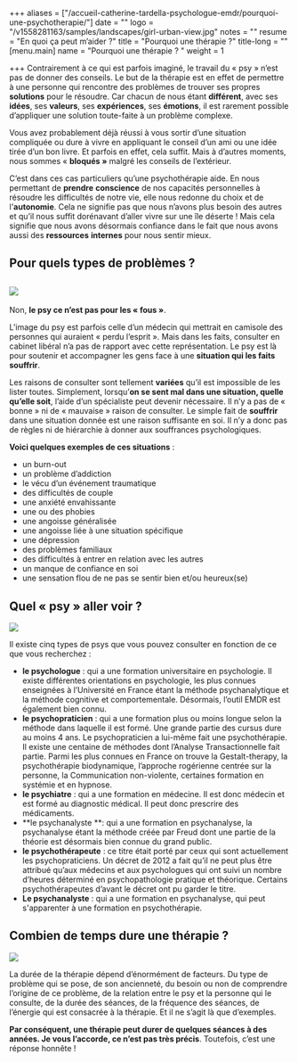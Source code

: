 +++
aliases = ["/accueil-catherine-tardella-psychologue-emdr/pourquoi-une-psychotherapie/"]
date = ""
logo = "/v1558281163/samples/landscapes/girl-urban-view.jpg"
notes = ""
resume = "En quoi ça peut m’aider ?"
title = "Pourquoi une thérapie ?"
title-long = ""
[menu.main]
name = "Pourquoi une thérapie ? "
weight = 1

+++
Contrairement à ce qui est parfois imaginé, le travail du « psy » n’est pas de donner des conseils. Le but de la thérapie est en effet de permettre à une personne qui rencontre des problèmes de trouver ses propres **solutions** pour le résoudre. Car chacun de nous étant **différent**, avec ses **idées**, ses **valeurs**, ses **expériences**, ses **émotions**, il est rarement possible d’appliquer une solution toute-faite à un problème complexe.

Vous avez probablement déjà réussi à vous sortir d’une situation compliquée ou dure à vivre en appliquant le conseil d’un ami ou une idée tirée d’un bon livre. Et parfois en effet, cela suffit. Mais à d’autres moments, nous sommes « **bloqués »** malgré les conseils de l’extérieur.

C’est dans ces cas particuliers qu’une psychothérapie aide. En nous permettant de **prendre** **conscience** de nos capacités personnelles à résoudre les difficultés de notre vie, elle nous redonne du choix et de l'**autonomie**. Cela ne signifie pas que nous n’avons plus besoin des autres et qu’il nous suffit dorénavant d’aller vivre sur une île déserte ! Mais cela signifie que nous avons désormais confiance dans le fait que nous avons aussi des **ressources** **internes** pour nous sentir mieux.

## Pour quels types de problèmes ?


![](https://res.cloudinary.com/catherinetardella/image/upload/v1558281163/2017/09/pexels-photo-355988-300x200.jpeg)
-

Non, **le psy ce n’est pas pour les « fous »**.

L’image du psy est parfois celle d’un médecin qui mettrait en camisole des personnes qui auraient « perdu l’esprit ». Mais dans les faits, consulter en cabinet libéral n’a pas de rapport avec cette représentation. Le psy est là pour soutenir et accompagner les gens face à une **situation qui les faits souffrir**.

Les raisons de consulter sont tellement **variées** qu’il est impossible de les lister toutes. Simplement, lorsqu’**on se sent mal dans une situation, quelle qu’elle soit**, l’aide d’un spécialiste peut devenir nécessaire. Il n’y a pas de « bonne » ni de « mauvaise » raison de consulter. Le simple fait de **souffrir** dans une situation donnée est une raison suffisante en soi. Il n’y a donc pas de règles ni de hiérarchie à donner aux souffrances psychologiques.

**Voici quelques exemples de ces situations** :

* un burn-out
* un problème d’addiction
* le vécu d’un événement traumatique
* des difficultés de couple
* une anxiété envahissante
* une ou des phobies
* une angoisse généralisée
* une angoisse liée à une situation spécifique
* une dépression
* des problèmes familiaux
* des difficultés à entrer en relation avec les autres
* un manque de confiance en soi
* une sensation flou de ne pas se sentir bien et/ou heureux(se)

## Quel « psy » aller voir ?

![](https://ct-psy.com/wp-content/uploads/2017/09/pexels-photo-277593-300x160.jpeg)

Il existe cinq types de psys que vous pouvez consulter en fonction de ce que vous recherchez :

* **le psychologue** : qui a une formation universitaire en psychologie. Il existe différentes orientations en psychologie, les plus connues enseignées à l’Université en France étant la méthode psychanalytique et la méthode cognitive et comportementale. Désormais, l’outil EMDR est également bien connu.
* **le psychopraticien** : qui a une formation plus ou moins longue selon la méthode dans laquelle il est formé. Une grande partie des cursus dure au moins 4 ans. Le psychopraticien a lui-même fait une psychothérapie. Il existe une centaine de méthodes dont l’Analyse Transactionnelle fait partie. Parmi les plus connues en France on trouve la Gestalt-therapy, la psychothérapie biodynamique, l’approche rogérienne centrée sur la personne, la Communication non-violente, certaines formation en systémie et en hypnose.
* **le psychiatre** : qui a une formation en médecine. Il est donc médecin et est formé au diagnostic médical. Il peut donc prescrire des médicaments.
* **le psychanalyste **: qui a une formation en psychanalyse, la psychanalyse étant la méthode créée par Freud dont une partie de la théorie est désormais bien connue du grand public.
* **le psychothérapeute** : ce titre était porté par ceux qui sont actuellement les psychopraticiens. Un décret de 2012 a fait qu’il ne peut plus être attribué qu’aux médecins et aux psychologues qui ont suivi un nombre d’heures déterminé en psychopathologie pratique et théorique. Certains psychothérapeutes d’avant le décret ont pu garder le titre.
* **Le psychanalyste** : qui a une formation en psychanalyse, qui peut s'apparenter à une formation en psychothérapie.

## Combien de temps dure une thérapie ?

![](https://ct-psy.com/wp-content/uploads/2017/09/hourglass-time-hours-sand-39396-copie-300x226.jpeg)

La durée de la thérapie dépend d’énormément de facteurs. Du type de problème qui se pose, de son ancienneté, du besoin ou non de comprendre l’origine de ce problème, de la relation entre le psy et la personne qui le consulte, de la durée des séances, de la fréquence des séances, de l’énergie qui est consacrée à la thérapie. Et il ne s’agit là que d’exemples.

**Par conséquent, une thérapie peut durer de quelques séances à des années. Je vous l’accorde, ce n’est pas très précis**. Toutefois, c’est une réponse honnête !